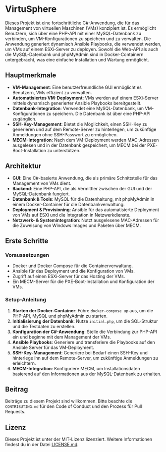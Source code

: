 # VirtuSphere 

Dieses Projekt ist eine fortschrittliche C#-Anwendung, die für das Management von virtuellen Maschinen (VMs) konzipiert ist. Es ermöglicht Benutzern, sich über eine PHP-API mit einer MySQL-Datenbank zu verbinden, um VM-Konfigurationen zu speichern und zu verwalten. Die Anwendung generiert dynamisch Ansible Playbooks, die verwendet werden, um VMs auf einem ESXi-Server zu deployen. Sowohl die Web-API als auch die MySQL-Datenbank und phpMyAdmin sind in Docker-Containern untergebracht, was eine einfache Installation und Wartung ermöglicht.

## Hauptmerkmale

- **VM-Management**: Eine benutzerfreundliche GUI ermöglicht es Benutzern, VMs effizient zu verwalten.
- **Automatisiertes VM-Deployment**: VMs werden auf einem ESXi-Server mittels dynamisch generierter Ansible Playbooks bereitgestellt.
- **Datenbank-Integration**: Verwendet eine MySQL-Datenbank, um VM-Konfigurationen zu speichern. Die Datenbank ist über eine PHP-API zugänglich.
- **SSH-Key-Management**: Bietet die Möglichkeit, einen SSH-Key zu generieren und auf dem Remote-Server zu hinterlegen, um zukünftige Anmeldungen ohne SSH-Passwort zu ermöglichen.
- **MECM-Integration**: Nach dem VM-Deployment werden MAC-Adressen ausgelesen und in der Datenbank gespeichert, um MECM bei der PXE-Boot-Installation zu unterstützen.

## Architektur

- **GUI**: Eine C#-basierte Anwendung, die als primäre Schnittstelle für das Management von VMs dient.
- **Backend**: Eine PHP-API, die als Vermittler zwischen der GUI und der MySQL-Datenbank fungiert.
- **Datenbank & Tools**: MySQL für die Datenhaltung, mit phpMyAdmin in einem Docker-Container für die Datenbankverwaltung.
- **Deployment & Provisioning**: Ansible für das automatisierte Deployment von VMs auf ESXi und die Integration in Netzwerkdienste.
- **Netzwerk- & Systemintegration**: Nutzt ausgelesene MAC-Adressen für die Zuweisung von Windows Images und Paketen über MECM.

## Erste Schritte

### Voraussetzungen

- Docker und Docker Compose für die Containerverwaltung.
- Ansible für das Deployment und die Konfiguration von VMs.
- Zugriff auf einen ESXi-Server für das Hosting der VMs.
- Ein MECM-Server für die PXE-Boot-Installation und Konfiguration der VMs.

### Setup-Anleitung

1. **Starten der Docker-Container**: Führe `docker-compose up` aus, um die PHP-API, MySQL und phpMyAdmin zu starten.
2. **Initialisierung der Datenbank**: Nutze `initial.php`, um die SQL-Struktur und die Testdaten zu erstellen.
3. **Konfiguration der C#-Anwendung**: Stelle die Verbindung zur PHP-API ein und beginne mit dem Management der VMs.
4. **Ansible Playbooks**: Generiere und transferiere die Playbooks auf den Ansible Server für das VM-Deployment.
5. **SSH-Key-Management**: Generiere bei Bedarf einen SSH-Key und hinterlege ihn auf dem Remote-Server, um zukünftige Anmeldungen zu erleichtern.
6. **MECM-Integration**: Konfiguriere MECM, um Installationsdaten basierend auf den Informationen aus der MySQL-Datenbank zu erhalten.

## Beitrag

Beiträge zu diesem Projekt sind willkommen. Bitte beachte die `CONTRIBUTING.md` für den Code of Conduct und den Prozess für Pull Requests.

## Lizenz

Dieses Projekt ist unter der MIT-Lizenz lizenziert. Weitere Informationen findest du in der Datei [LICENSE.md](LICENSE.md).